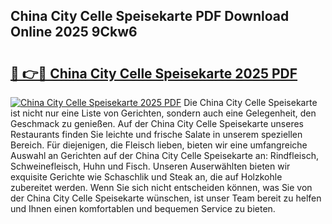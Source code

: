 ## China City Celle Speisekarte PDF Download Online 2025 9Ckw6

# <h2><a href="http://gc703u.nevu.top/?p=China+City+Celle+Speisekarte">🔗 👉🔴 China City Celle Speisekarte 2025 PDF</a></h2>

[![China City Celle Speisekarte 2025 PDF](https://i.imgur.com/dBaPXMq.png)](http://gc703u.nevu.top/?p=China+City+Celle+Speisekarte)
Die China City Celle Speisekarte ist nicht nur eine Liste von Gerichten, sondern auch eine Gelegenheit, den Geschmack zu genießen. Auf der China City Celle Speisekarte unseres Restaurants finden Sie leichte und frische Salate in unserem speziellen Bereich. Für diejenigen, die Fleisch lieben, bieten wir eine umfangreiche Auswahl an Gerichten auf der China City Celle Speisekarte an: Rindfleisch, Schweinefleisch, Huhn und Fisch. Unseren Auserwählten bieten wir exquisite Gerichte wie Schaschlik und Steak an, die auf Holzkohle zubereitet werden. Wenn Sie sich nicht entscheiden können, was Sie von der China City Celle Speisekarte wünschen, ist unser Team bereit zu helfen und Ihnen einen komfortablen und bequemen Service zu bieten.

